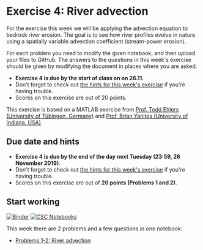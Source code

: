 # Exercise 4: River advection

For the exercise this week we will be applying the advection equation to bedrock river erosion. The goal is to see how river profiles evolve in nature using a spatially variable advection coefficient (stream-power erosion).

For each problem you need to modify the given notebook, and then upload your files to GitHub.
The answers to the questions in this week's exercise should be given by modifying the document in places where you are asked.

- **Exercise 4 is due by the start of class on on 26.11.**
- Don't forget to check out [the hints for this week's exercise](https://introqg.github.io/qg/lessons/L4/exercise-4.html) if you're having trouble.
- Scores on this exercise are out of 20 points.

This exercise is based on a MATLAB exercise from [Prof. Todd Ehlers (University of Tübingen, Germany)](http://www.geo.uni-tuebingen.de/?id=2183) and [Prof. Brian Yanites (University of Indiana, USA)](http://www.geology.indiana.edu/yanites/index.html).

## Due date and hints

- **Exercise 4 is due by the end of the day next Tuesday (23:59, 26 November 2019)**.
- Don't forget to check out [the hints for this week's exercise](https://introqg.github.io/site/lessons/L4/exercise-4.html) if you're having trouble.
- Scores on this exercise are out of **20 points (Problems 1 and 2)**.

## Start working

[![Binder](https://mybinder.org/badge.svg)](https://mybinder.org/v2/gh/introqg/notebooks/master?urlpath=lab)
[![CSC Notebooks](https://img.shields.io/badge/launch-CSC%20notebook-blue.svg)](https://notebooks.csc.fi/#/blueprint/d8bb9216112e4dc298f51de49b9fae56)

This week there are 2 problems and a few questions in one notebook:

 - [Problems 1-2: River advection](Exercise-4-problems-1-2.ipynb)